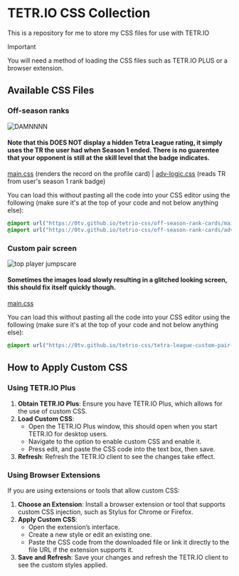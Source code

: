 # TETR.IO CSS Collection

This is a repository for me to store my CSS files for use with TETR.IO

> [!IMPORTANT]
> You will need a method of loading the CSS files such as TETR.IO PLUS or a browser extension.

## Available CSS Files

### Off-season ranks
![DAMNNNN](https://0tv.github.io/tetrio-css/off-season-rank-cards/example.png)
#### Note that this DOES NOT display a hidden Tetra League rating, it simply uses the TR the user had when Season 1 ended. There is no guarentee that your opponent is still at the skill level that the badge indicates.
[main.css](https://github.com/0tv/tetrio-css/blob/main/off-season-rank-cards/main.css) (renders the record on the profile card) | [adv-logic.css](https://github.com/0tv/tetrio-css/blob/main/off-season-rank-cards/adv-logic.css) (reads TR from user's season 1 rank badge)


You can load this without pasting all the code into your CSS editor using the following (make sure it's at the top of your code and not below anything else):
```css
@import url("https://0tv.github.io/tetrio-css/off-season-rank-cards/main.css");
@import url("https://0tv.github.io/tetrio-css/off-season-rank-cards/adv-logic.css");
```

### Custom pair screen
![top player jumpscare](https://0tv.github.io/tetrio-css/tetra-league-custom-pair-screen/numero%20uno%20scary%20imagey.png)
#### Sometimes the images load slowly resulting in a glitched looking screen, this should fix itself quickly though.
[main.css](https://github.com/0tv/tetrio-css/blob/main/tetra-league-custom-pair-screen/main.css)


You can load this without pasting all the code into your CSS editor using the following (make sure it's at the top of your code and not below anything else):
```css
@import url("https://0tv.github.io/tetrio-css/tetra-league-custom-pair-screen/main.css");
```

## How to Apply Custom CSS

### Using TETR.IO Plus

1. **Obtain TETR.IO Plus**: Ensure you have TETR.IO Plus, which allows for the use of custom CSS.
2. **Load Custom CSS**: 
   - Open the TETR.IO Plus window, this should open when you start TETR.IO for desktop users.
   - Navigate to the option to enable custom CSS and enable it.
   - Press edit, and paste the CSS code into the text box, then save.
3. **Refresh**: Refresh the TETR.IO client to see the changes take effect.

### Using Browser Extensions

If you are using extensions or tools that allow custom CSS:

1. **Choose an Extension**: Install a browser extension or tool that supports custom CSS injection, such as Stylus for Chrome or Firefox.
2. **Apply Custom CSS**:
   - Open the extension’s interface.
   - Create a new style or edit an existing one.
   - Paste the CSS code from the downloaded file or link it directly to the file URL if the extension supports it.
3. **Save and Refresh**: Save your changes and refresh the TETR.IO client to see the custom styles applied.
